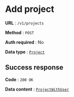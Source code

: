 # Add project

**URL** : `/v1/projects`

**Method** : `POST`

**Auth required** : No

**Data type** : [`Project`](project.md)

## Success response

**Code** : `200 OK`

**Data content** : [`ProjectWithUser`](project_with_user.md)

